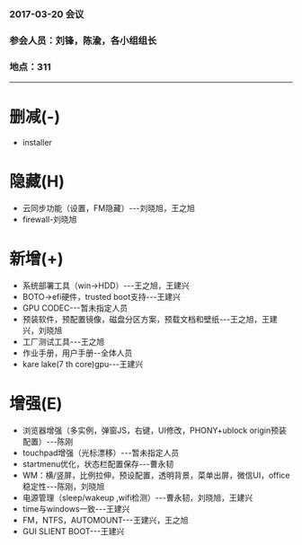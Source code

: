 ### 2017-03-20 会议
### 参会人员：刘锋，陈渝，各小组组长
### 地点：311
-------------------------------------------------------------------------------------------

# 删减(-)
- installer
# 隐藏(H)
- 云同步功能（设置，FM隐藏）---刘晓旭，王之旭
- firewall-刘晓旭
# 新增(+)
- 系统部署工具（win->HDD）---王之旭，王建兴
- BOTO->efi硬件，trusted boot支持---王建兴
- GPU CODEC---暂未指定人员
- 预装软件，预配置镜像，磁盘分区方案，预载文档和壁纸---王之旭，王建兴，刘晓旭
- 工厂测试工具---王之旭
- 作业手册，用户手册--全体人员
- kare lake(7 th core)gpu---王建兴
# 增强(E)
- 浏览器增强（多实例，弹窗JS，右键，UI修改，PHONY+ublock origin预装配置）---陈刚
- touchpad增强（光标漂移）---暂未指定人员
- startmenu优化，状态栏配置保存---曹永韧
- WM：横/竖屏，比例拉伸，预设配置，透明背景，菜单出屏，微信UI，office稳定性---陈刚，刘晓旭
- 电源管理（sleep/wakeup ,wifi检测）---曹永韧，刘晓旭，王建兴
- time与windows一致---王建兴
- FM，NTFS，AUTOMOUNT---王建兴，王之旭
- GUI SLIENT BOOT---王建兴
